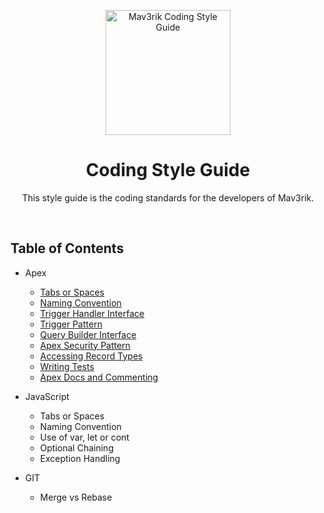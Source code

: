 <p align="center">
  <img src="https://mav3rik.com/wp-content/uploads/2021/07/mav3rik-home.svg" alt="Mav3rik Coding Style Guide" height="200"/>
  <h1 align="center">
  Coding Style Guide
  </h1>
  <p align="center">
  This style guide is the coding standards for the developers of Mav3rik.
  </p>
</p>
<br>

## Table of Contents
- Apex
  - [Tabs or Spaces](APEX/01-TAB-OR-SPACES.md)
  - [Naming Convention](APEX/02-NAMING-CONVENTION.md)
  - [Trigger Handler Interface](APEX/03-TRIGGER-HANDLER-INTERFACE.md)
  - [Trigger Pattern](APEX/04-TRIGGER-PATTERN.md)
  - [Query Builder Interface](APEX/05-QUERY-BUILDER-INTERFACE.md)
  - [Apex Security Pattern](APEX/06-APEX-SECURITY-PATTERN.md)
  - [Accessing Record Types](APEX/07-ACCESSING-RECORD-TYPES.md)
  - [Writing Tests](APEX/08-WRITING-TESTS.md)
  - [Apex Docs and Commenting](APEX/09-APEX-DOCS-AND-COMMENTING.md)

- JavaScript
  - Tabs or Spaces
  - Naming Convention
  - Use of var, let or cont
  - Optional Chaining
  - Exception Handling

- GIT
  - Merge vs Rebase